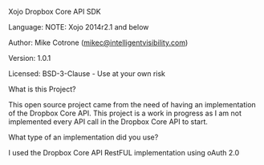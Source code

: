 Xojo Dropbox Core API SDK

Language: NOTE: Xojo 2014r2.1 and below

Author: Mike Cotrone (mikec@intelligentvisibility.com)

Version: 1.0.1

Licensed: BSD-3-Clause - Use at your own risk

What is this Project?

This open source project came from the need of having an implementation of the Dropbox Core API. This project is a
work in progress as I am not implemented every API call in the Dropbox Core API to start. 

What type of an implementation did you use?

I used the Dropbox Core API RestFUL implementation using oAuth 2.0
  
  
